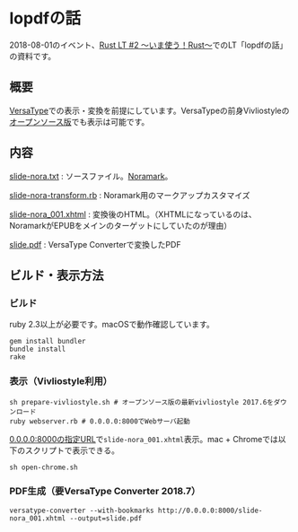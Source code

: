 # lopdfの話

2018-08-01のイベント、[Rust LT #2 〜いま使う！Rust〜](https://rust.connpass.com/event/91177/)でのLT「lopdfの話」の資料です。

## 概要

[VersaType](http://trim-marks.com)での表示・変換を前提にしています。VersaTypeの前身Vivliostyleの[オープンソース版](https://vivliostyle.org)でも表示は可能です。

## 内容

[slide-nora.txt](slide-nora.txt)
:   ソースファイル。[Noramark](https://github.com/skoji/noramark)。

[slide-nora-transform.rb](slide-nora-transform.rb)
:   Noramark用のマークアップカスタマイズ

[slide-nora_001.xhtml](slide-nora_001.xhtml)
:   変換後のHTML。（XHTMLになっているのは、NoramarkがEPUBをメインのターゲットにしていたのが理由）

[slide.pdf](slide.pdf)
:   VersaType Converterで変換したPDF

## ビルド・表示方法

### ビルド

ruby 2.3以上が必要です。macOSで動作確認しています。

```
gem install bundler
bundle install
rake
```

### 表示（Vivliostyle利用）

```
sh prepare-vivliostyle.sh # オープンソース版の最新vivliostyle 2017.6をダウンロード
ruby webserver.rb # 0.0.0.0:8000でWebサーバ起動
```

[0.0.0.0:8000の指定URL](http://0.0.0.0:8000/vivliostyle-js-2017.6/viewer/vivliostyle-viewer.html#x=http://0.0.0.0:8000/slide-nora_001.xhtml&spread=false)で`slide-nora_001.xhtml`表示。mac + Chromeでは以下のスクリプトで表示できる。

```
sh open-chrome.sh
```

### PDF生成（要VersaType Converter 2018.7）

```
versatype-converter --with-bookmarks http://0.0.0.0:8000/slide-nora_001.xhtml --output=slide.pdf
```

